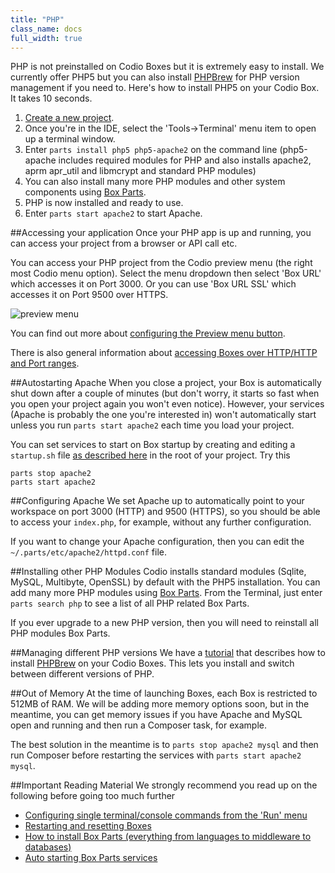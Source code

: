 ```yaml
---
title: "PHP"
class_name: docs
full_width: true
---
```


PHP is not preinstalled on Codio Boxes but it is extremely easy to install. We currently offer PHP5 but you can also install [PHPBrew](/docs/specifics/php-brew) for PHP version management if you need to. Here's how to install PHP5 on your Codio Box. It takes 10 seconds.

1. [Create a new project](/docs/console/creating).
1. Once you're in the IDE, select the 'Tools->Terminal' menu item to open up a terminal window.
1. Enter `parts install php5 php5-apache2` on the command line (php5-apache includes required modules for PHP and also installs apache2, aprm apr_util and libmcrypt and standard PHP modules)
1. You can also install many more PHP modules and other system components using [Box Parts](/docs/ide/boxes/box-parts).
1. PHP is now installed and ready to use.
1. Enter `parts start apache2` to start Apache.

##Accessing your application
Once your PHP app is up and running, you can access your project from a browser or API call etc.

You can access your PHP project from the Codio preview menu (the right most Codio menu option). Select the menu dropdown then select 'Box URL' which accesses it on Port 3000. Or you can use 'Box URL SSL' which accesses it on Port 9500 over HTTPS.

![preview menu](/img/docs/preview-deploy.png)

You can find out more about [configuring the Preview menu button](/docs/ide/inline-preview).

There is also general information about [accessing Boxes over HTTP/HTTP and Port ranges](/docs/ide/boxes/ext-access).

##Autostarting Apache
When you close a project, your Box is automatically shut down after a couple of minutes (but don't worry, it starts so fast when you open your project again you won't even notice). However, your services (Apache is probably the one you're interested in) won't automatically start unless you run `parts start apache2` each time you load your project.

You can set services to start on Box startup by creating and editing a `startup.sh` file [as described here](/docs/ide/boxes/startup) in the root of your project. Try this

    parts stop apache2
    parts start apache2

##Configuring Apache
We set Apache up to automatically point to your workspace on port 3000 (HTTP) and 9500 (HTTPS), so you should be able to access your `index.php`, for example, without any further configuration.

If you want to change your Apache configuration, then you can edit the `~/.parts/etc/apache2/httpd.conf` file.

##Installing other PHP Modules
Codio installs standard modules (Sqlite, MySQL, Multibyte, OpenSSL) by default with the PHP5 installation. You can add many more PHP modules using [Box Parts](/docs/ide/boxes/box-parts). From the Terminal, just enter `parts search php` to see a list of all PHP related Box Parts.

If you ever upgrade to a new PHP version, then you will need to reinstall all PHP modules Box Parts.

##Managing different PHP versions
We have a [tutorial](/docs/specifics/php-brew) that describes how to install [PHPBrew](https://github.com/c9s/phpbrew) on your Codio Boxes. This lets you install and switch between different versions of PHP.

##Out of Memory
At the time of launching Boxes, each Box is restricted to 512MB of RAM. We will be adding more memory options soon, but in the meantime, you can get memory issues if you have Apache and MySQL open and running and then run a Composer task, for example.

The best solution in the meantime is to `parts stop apache2 mysql` and then run Composer before restarting the services with `parts start apache2 mysql`.

##Important Reading Material
We strongly recommend you read up on the following before going too much further

- [Configuring single terminal/console commands from the 'Run' menu](/docs/ide/boxes/run)
- [Restarting and resetting Boxes](/docs/ide/boxes/restart-reset)
- [How to install Box Parts (everything from languages to middleware to databases)](/docs/ide/boxes/box-parts)
- [Auto starting Box Parts services](/docs/ide/boxes/startup)
